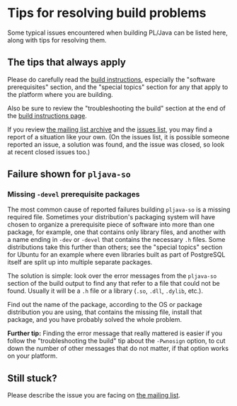 # Tips for resolving build problems

Some typical issues encountered when building PL/Java can be listed here,
along with tips for resolving them.

## The tips that always apply

Please do carefully read the [build instructions][bld],
especially the "software prerequisites" section, and the "special topics"
section for any that apply to the platform where you are building.

[bld]: https://tada.github.io/pljava/build/build.html

Also be sure to review the "troubleshooting the build" section at the end
of the [build instructions page][bld].

If you review [the mailing list archive][pljdva] and the
[issues list][issues], you may find a report of a situation like your own.
(On the issues list, it is possible someone reported an issue, a solution
was found, and the issue was closed, so look at recent closed issues too.)

[pljdva]: http://lists.pgfoundry.org/pipermail/pljava-dev/
[issues]: https://github.com/tada/pljava/issues

## Failure shown for `pljava-so`

### Missing `-devel` prerequisite packages

The most common cause of reported failures building `pljava-so` is a
missing required file. Sometimes your distribution's packaging system will
have chosen to organize a prerequisite piece of software into more than
one package, for example, one that contains only library files, and another
with a name ending in `-dev` or `-devel` that contains the necessary `.h`
files. Some distributions take this further than others; see the "special
topics" section for Ubuntu for an example where even libraries built as
part of PostgreSQL itself are split up into multiple separate packages.

The solution is simple: look over the error messages from the `pljava-so`
section of the build output to find any that refer to a file that could not
be found. Usually it will be a `.h` file or a library (`.so`, `.dll`, `.dylib`,
etc.).

Find out the name of the package, according to the OS or package distribution
you are using, that contains the missing file, install that package,
and you have probably solved the whole problem.

**Further tip:** Finding the error message that really mattered is easier
if you follow the "troubleshooting the build" tip about the `-Pwnosign`
option, to cut down the number of other messages that do not matter, if
that option works on your platform.

## Still stuck?

Please describe the issue you are facing on
[the mailing list][pljdv].

[pljdv]: http://lists.pgfoundry.org/mailman/listinfo/pljava-dev
